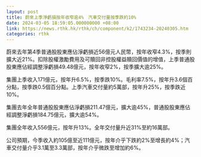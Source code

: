 ```yaml
---
layout: post
title: 蔚來上季淨虧損按年收窄逾4%　汽車交付量按季跌約10%
date: 2024-03-05 18:59:05.000000000 +08:00
link: https://news.rthk.hk/rthk/ch/component/k2/1743234-20240305.htm
categories: rthk
---
```


蔚來去年第4季普通股股東應佔淨虧損近56億元人民幣，按年收窄4.3%，按季則擴大近21%。扣除股權激勵費用及可贖回非控股權益贖回價值的增值，上季普通股股東應佔經調整淨虧損49.48億元，按年收窄2%，按季擴大逾25%。

集團上季收入171億元，按年升6.5%，按季跌10%。毛利率7.5%，按年升3.6個百分點，按季跌0.5個百分點。上季汽車交付量約5萬部，按年升25%，按季跌近10%。

集團去年全年普通股股東應佔淨虧損211.47億元，擴大逾45%，普通股股東應佔經調整淨虧損184.75億元，擴大逾54%。

集團全年收入556億元，按年升13%。全年交付量升近31%至約16萬部。

公司預期，今季收入約105億至近111億元，按年介乎下跌約2%至增長約4%；汽車交付量介乎3.1萬至3.3萬部，按年介乎微跌至增加約6%。
